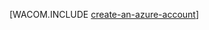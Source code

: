 <properties title="Create a Windows Azure account and enable preview features" pageTitle="Create a Windows Azure account" description="Create a free trial account and how to enable Windows Azure preview features, including BizTalk Services, HDInsight, and Windows Azure Back" authors="waltpo" />

[WACOM.INCLUDE [create-an-azure-account](../includes/create-an-azure-account.md)]

